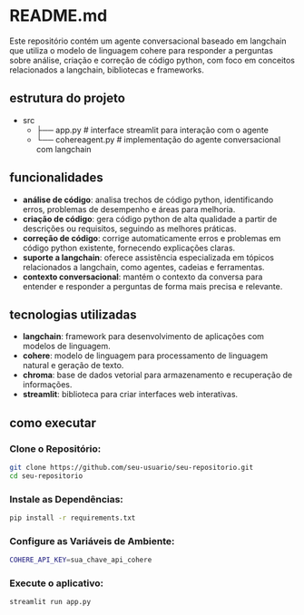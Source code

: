 # README.md

Este repositório contém um agente conversacional baseado em langchain que utiliza o modelo de linguagem cohere para responder a perguntas sobre análise, criação e correção de código python, com foco em conceitos relacionados a langchain, bibliotecas e frameworks.

## estrutura do projeto
- src
  - ├── app.py # interface streamlit para interação com o agente
  - └── cohereagent.py # implementação do agente conversacional com langchain

## funcionalidades

- **análise de código**: analisa trechos de código python, identificando erros, problemas de desempenho e áreas para melhoria.
- **criação de código**: gera código python de alta qualidade a partir de descrições ou requisitos, seguindo as melhores práticas.
- **correção de código**: corrige automaticamente erros e problemas em código python existente, fornecendo explicações claras.
- **suporte a langchain**: oferece assistência especializada em tópicos relacionados a langchain, como agentes, cadeias e ferramentas.
- **contexto conversacional**: mantém o contexto da conversa para entender e responder a perguntas de forma mais precisa e relevante.

## tecnologias utilizadas

- **langchain**: framework para desenvolvimento de aplicações com modelos de linguagem.
- **cohere**: modelo de linguagem para processamento de linguagem natural e geração de texto.
- **chroma**: base de dados vetorial para armazenamento e recuperação de informações.
- **streamlit**: biblioteca para criar interfaces web interativas.

## como executar
### Clone o Repositório:
```bash
git clone https://github.com/seu-usuario/seu-repositorio.git
cd seu-repositorio
```
### Instale as Dependências:
```bash
pip install -r requirements.txt
```
### Configure as Variáveis de Ambiente:
```bash
COHERE_API_KEY=sua_chave_api_cohere
```

### Execute o aplicativo:
```bash
streamlit run app.py
```
